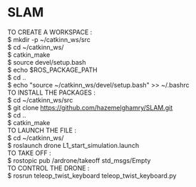 # SLAM
TO CREATE A WORKSPACE : <br/>
$ mkdir -p ~/catkinn_ws/src <br/>
$ cd ~/catkinn_ws/ <br/>
$ catkin_make <br/>
$ source devel/setup.bash <br/>
$ echo $ROS_PACKAGE_PATH <br/>
$ cd .. <br/>
$  echo "source ~/catkinn_ws/devel/setup.bash" >> ~/.bashrc <br/>
TO INSTALL THE PACKAGES : <br/>
$ cd ~/catkinn_ws/src <br/>
$ git clone https://github.com/hazemelghamry/SLAM.git <br/>
$ cd .. <br/>
$ catkin_make <br/>
TO LAUNCH THE FILE : <br/>
$ cd ~/catkinn_ws/ <br/>
$ roslaunch drone L1_start_simulation.launch <br/>
TO TAKE OFF : <br/>
$ rostopic pub /ardrone/takeoff std_msgs/Empty <br/>
TO CONTROL THE DRONE : <br/>
$ rosrun teleop_twist_keyboard teleop_twist_keyboard.py
